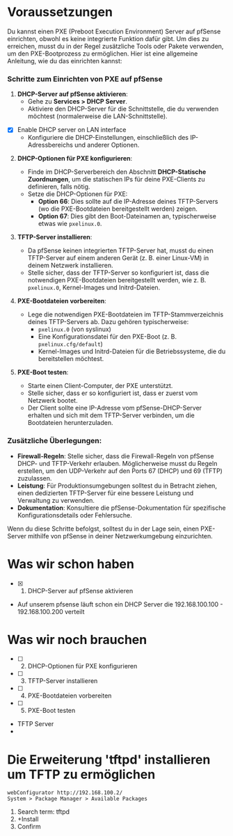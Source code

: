 # Voraussetzungen

Du kannst einen PXE (Preboot Execution Environment) Server auf pfSense einrichten, obwohl es keine integrierte Funktion dafür gibt. Um dies zu erreichen, musst du in der Regel zusätzliche Tools oder Pakete verwenden, um den PXE-Bootprozess zu ermöglichen. Hier ist eine allgemeine Anleitung, wie du das einrichten kannst:

### Schritte zum Einrichten von PXE auf pfSense

1. **DHCP-Server auf pfSense aktivieren**:
   - Gehe zu **Services > DHCP Server**.
   - Aktiviere den DHCP-Server für die Schnittstelle, die du verwenden möchtest (normalerweise die LAN-Schnittstelle).
- [x] Enable DHCP server on LAN interface
   - Konfiguriere die DHCP-Einstellungen, einschließlich des IP-Adressbereichs und anderer Optionen.

2. **DHCP-Optionen für PXE konfigurieren**:
   - Finde im DHCP-Serverbereich den Abschnitt **DHCP-Statische Zuordnungen**, um die statischen IPs für deine PXE-Clients zu definieren, falls nötig.
   - Setze die DHCP-Optionen für PXE:
     - **Option 66**: Dies sollte auf die IP-Adresse deines TFTP-Servers (wo die PXE-Bootdateien bereitgestellt werden) zeigen.
     - **Option 67**: Dies gibt den Boot-Dateinamen an, typischerweise etwas wie `pxelinux.0`.

3. **TFTP-Server installieren**:
   - Da pfSense keinen integrierten TFTP-Server hat, musst du einen TFTP-Server auf einem anderen Gerät (z. B. einer Linux-VM) in deinem Netzwerk installieren.
   - Stelle sicher, dass der TFTP-Server so konfiguriert ist, dass die notwendigen PXE-Bootdateien bereitgestellt werden, wie z. B. `pxelinux.0`, Kernel-Images und Initrd-Dateien.

4. **PXE-Bootdateien vorbereiten**:
   - Lege die notwendigen PXE-Bootdateien im TFTP-Stammverzeichnis deines TFTP-Servers ab. Dazu gehören typischerweise:
     - `pxelinux.0` (von syslinux)
     - Eine Konfigurationsdatei für den PXE-Boot (z. B. `pxelinux.cfg/default`)
     - Kernel-Images und Initrd-Dateien für die Betriebssysteme, die du bereitstellen möchtest.

5. **PXE-Boot testen**:
   - Starte einen Client-Computer, der PXE unterstützt.
   - Stelle sicher, dass er so konfiguriert ist, dass er zuerst vom Netzwerk bootet.
   - Der Client sollte eine IP-Adresse vom pfSense-DHCP-Server erhalten und sich mit dem TFTP-Server verbinden, um die Bootdateien herunterzuladen.

### Zusätzliche Überlegungen:
- **Firewall-Regeln**: Stelle sicher, dass die Firewall-Regeln von pfSense DHCP- und TFTP-Verkehr erlauben. Möglicherweise musst du Regeln erstellen, um den UDP-Verkehr auf den Ports 67 (DHCP) und 69 (TFTP) zuzulassen.
- **Leistung**: Für Produktionsumgebungen solltest du in Betracht ziehen, einen dedizierten TFTP-Server für eine bessere Leistung und Verwaltung zu verwenden.
- **Dokumentation**: Konsultiere die pfSense-Dokumentation für spezifische Konfigurationsdetails oder Fehlersuche.

Wenn du diese Schritte befolgst, solltest du in der Lage sein, einen PXE-Server mithilfe von pfSense in deiner Netzwerkumgebung einzurichten.

# Was wir schon haben

- [x] 1. DHCP-Server auf pfSense aktivieren

* Auf unserem pfsense läuft schon ein DHCP Server die 192.168.100.100 - 192.168.100.200 verteilt

# Was wir noch brauchen

- [ ] 2. DHCP-Optionen für PXE konfigurieren
- [ ] 3. TFTP-Server installieren
- [ ] 4. PXE-Bootdateien vorbereiten
- [ ] 5. PXE-Boot testen

* TFTP Server
* 


# Die Erweiterung 'tftpd' installieren um TFTP zu ermöglichen

```plaintext
webConfigurator http://192.168.100.2/
System > Package Manager > Available Packages
```

1. Search term: tftpd
2. +Install
3. Confirm
